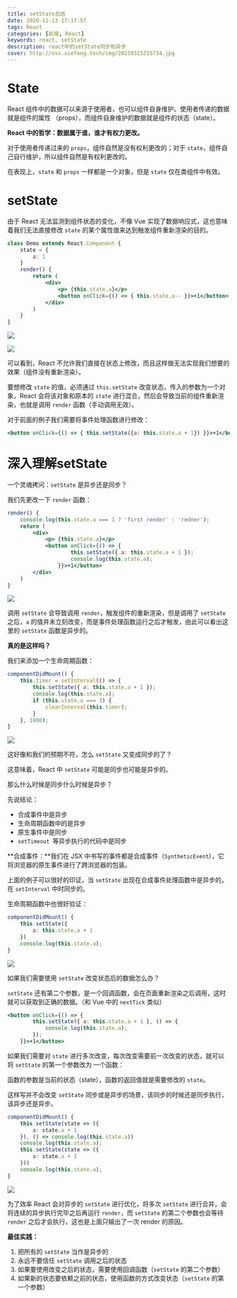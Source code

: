 ```yaml
---
title: setState总结
date: 2020-11-13 17:17:57
tags: React
categories: [前端, React]
keywords: react, setState
description: react中的setState同步和异步
cover: http://oss.xiefeng.tech/img/20210315215734.jpg
---
```


# State

React 组件中的数据可以来源于使用者，也可以组件自身维护。使用者传递的数据就是组件的属性 （props），而组件自身维护的数据就是组件的状态（state）。

**React 中的哲学：数据属于谁，谁才有权力更改。**

对于使用者传递过来的 `props`，组件自然是没有权利更改的；对于 `state`，组件自己自行维护，所以组件自然是有权利更改的。

在表现上，`state` 和 `props` 一样都是一个对象，但是 `state` 仅在类组件中有效。

# setState

由于 React 无法监测到组件状态的变化，不像 Vue 实现了数据响应式，这也意味着我们无法直接修改 `state` 的某个属性值来达到触发组件重新渲染的目的。

```jsx
class Demo extends React.Component {
    state = {
        a: 1
    }
    render() {
        return (
            <div>
                <p> {this.state.a}</p>
                <button onClick={() => { this.state.a-- }}>+1</button>
            </div>
        )
    }
}
```

![](https://xf-blog-imgs.oss-cn-hangzhou.aliyuncs.com/img/image-20201113182346496.png)

![](https://xf-blog-imgs.oss-cn-hangzhou.aliyuncs.com/img/image-20201113182420598.png)

可以看到，React 不允许我们直接在状态上修改，而且这样做无法实现我们想要的效果（组件没有重新渲染）。

要想修改 `state` 的值，必须通过 `this.setState` 改变状态，传入的参数为一个对象，React 会将该对象和原本的 `state` 进行混合，然后会导致当前的组件重新渲染，也就是调用 `render` 函数（手动调用无效）。

对于前面的例子我们需要将事件处理函数进行修改：

```jsx
<button onClick={() => { this.setState({a: this.state.a + 1}) }}>+1</button>
```

# 深入理解setState

一个灵魂拷问：`setState` 是异步还是同步？

我们先更改一下 `render` 函数：

```jsx
render() {
    console.log(this.state.a === 1 ? 'first render' : 'redner');
    return (
        <div>
            <p> {this.state.a}</p>
            <button onClick={() => { 
                    this.setState({ a: this.state.a + 1 });
                    console.log(this.state.a);
                }}>+1</button>
        </div>
    )
}
```

![](https://xf-blog-imgs.oss-cn-hangzhou.aliyuncs.com/img/setState.gif)

调用 `setState` 会导致调用 `render`，触发组件的重新渲染，但是调用了 `setState` 之后，`a` 的值并未立刻改变，而是事件处理函数运行之后才触发，由此可以看出这里的 `setState` 函数是异步的。

**真的是这样吗？**

我们来添加一个生命周期函数：

```jsx
componentDidMount() {
    this.timer = setInterval(() => {
        this.setState({ a: this.state.a + 1 });
        console.log(this.state.a);
        if (this.state.a === 3) {
            clearInterval(this.timer);
        }
    }, 1000);
}
```

![](https://xf-blog-imgs.oss-cn-hangzhou.aliyuncs.com/img/setState1.gif)

这好像和我们的预期不符，怎么 `setState` 又变成同步的了？

这意味着，React 中 `setState` 可能是同步也可能是异步的。

那么什么时候是同步什么时候是异步？

先说结论：

- 合成事件中是异步
- 生命周期函数中的是异步
- 原生事件中是同步
- `setTimeout `等异步执行的代码中是同步

**合成事件：**我们在 JSX 中书写的事件都是合成事件（`SyntheticEvent`），它将浏览器的原生事件进行了跨浏览器的包装。

上面的例子可以很好的印证，当 `setState` 出现在合成事件处理函数中是异步的，在 `setInterval` 中时同步的。

生命周期函数中也很好验证：

```jsx
componentDidMount() {
    this.setState({
        a: this.state.a + 1
    })
    console.log(this.state.a);
}
```

![](https://xf-blog-imgs.oss-cn-hangzhou.aliyuncs.com/img/image-20201205223151984.png)

如果我们需要使用 `setState` 改变状态后的数据怎么办？

`setState` 还有第二个参数，是一个回调函数，会在页面重新渲染之后调用，这时就可以获取到正确的数据。（和 Vue 中的 `nextTick` 类似）

```jsx
<button onClick={() => {
        this.setState({ a: this.state.a + 1 }, () => {
            console.log(this.state.a);
        });
    }}>+1</button>
```

如果我们需要对 `state` 进行多次改变，每次改变需要前一次改变的状态，就可以将 `setState` 的第一个参数改为 一个函数：

函数的参数是当前的状态（state），函数的返回值就是需要修改的 `state`。

这样写并不会改变 `setState` 同步或是异步的场景，该同步的时候还是同步执行，该异步还是异步。

```jsx
componentDidMount() {
    this.setState(state => ({
        a: state.a + 1
    }), () => console.log(this.state.a))
    console.log(this.state.a);
    this.setState(state => ({
        a: state.a + 1
    }))
    console.log(this.state.a);
}
```

![](https://xf-blog-imgs.oss-cn-hangzhou.aliyuncs.com/img/setState2.gif)

为了效率 React 会对异步的 `setState` 进行优化，将多次 `setState` 进行合并，会将连续的异步执行完毕之后再运行 `render`，而 `setState` 的第二个参数也会等待 `render` 之后才会执行，这也是上面只输出了一次 render 的原因。

**最佳实践：**

1. 把所有的 `setState` 当作是异步的
2. 永远不要信任 `setState` 调用之后的状态
3.  如果要使用改变之后的状态，需要使用回调函数（`setState` 的第二个参数）
4.  如果新的状态要依赖之前的状态，使用函数的方式改变状态（`setState` 的第一个参数）

